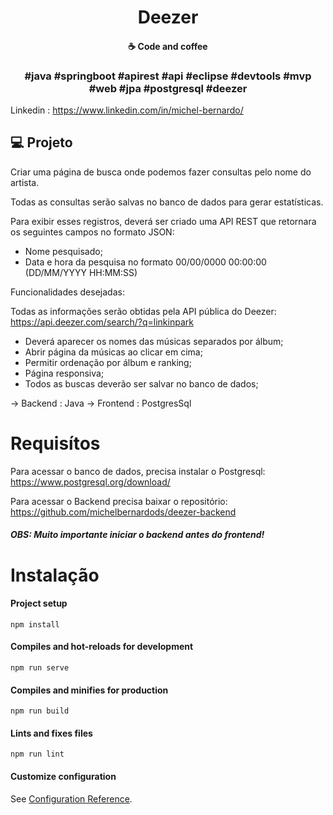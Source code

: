 
<h1 align="center">
   Deezer
</h1>


<h4 align="center">
  ☕ Code and coffee
</h4>

<h3 align="center">
  #java #springboot #apirest #api #eclipse #devtools #mvp #web #jpa #postgresql #deezer
</h3>

Linkedin : https://www.linkedin.com/in/michel-bernardo/

## 💻 Projeto

Criar uma página de busca onde podemos fazer consultas pelo nome do artista. 

Todas as consultas serão salvas no banco de dados para gerar estatísticas.

Para exibir esses registros, deverá ser criado uma API REST que retornara os seguintes campos no formato JSON:
  - Nome pesquisado;
  - Data e hora da pesquisa no formato 00/00/0000 00:00:00 (DD/MM/YYYY HH:MM:SS)

Funcionalidades desejadas:

Todas as informações serão obtidas pela API pública do Deezer: https://api.deezer.com/search/?q=linkinpark
- Deverá aparecer os nomes das músicas separados por álbum;
- Abrir página da músicas ao clicar em cima;
- Permitir ordenação por álbum e ranking;
- Página responsiva;
- Todos as buscas deverão ser salvar no banco de dados;

-> Backend : Java 
-> Frontend : PostgresSql

# Requisítos 

Para acessar o banco de dados, precisa instalar o Postgresql:
https://www.postgresql.org/download/

Para acessar o Backend precisa baixar o repositório: 
https://github.com/michelbernardods/deezer-backend

##### OBS: Muito importante iniciar o backend antes do frontend!


# Instalação

#### Project setup
```
npm install
```

#### Compiles and hot-reloads for development
```
npm run serve
```

#### Compiles and minifies for production
```
npm run build
```

#### Lints and fixes files
```
npm run lint
```

#### Customize configuration
See [Configuration Reference](https://cli.vuejs.org/config/).
